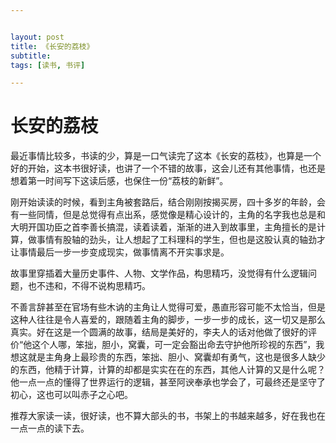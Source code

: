 ```yaml
---


layout: post
title: 《长安的荔枝》
subtitle: 
tags: [读书, 书评]

---
```


<head>
    <script src="https://cdn.mathjax.org/mathjax/latest/MathJax.js?config=TeX-AMS-MML_HTMLorMML" type="text/javascript"></script>
    <script type="text/x-mathjax-config">
        MathJax.Hub.Config({
            tex2jax: {
            skipTags: ['script', 'noscript', 'style', 'textarea', 'pre'],
            inlineMath: [['$','$']]
            }
        });
    </script>
</head>


# 长安的荔枝

最近事情比较多，书读的少，算是一口气读完了这本《长安的荔枝》，也算是一个好的开始，这本书很好读，也讲了一个不错的故事，这会儿还有其他事情，也还是想着第一时间写下这读后感，也保住一份“荔枝的新鲜”。

刚开始读读的时候，看到主角被套路后，结合刚刚按揭买房，四十多岁的年龄，会有一些同情，但是总觉得有点出系，感觉像是精心设计的，主角的名字我也总是和大明开国功臣之首李善长搞混，读着读着，渐渐的进入到故事里，主角擅长的是计算，做事情有股轴的劲头，让人想起了工科理科的学生，但也是这股认真的轴劲才让事情最后一步一步变成现实，做事情离不开实事求是。

故事里穿插着大量历史事件、人物、文学作品，构思精巧，没觉得有什么逻辑问题，也不违和，不得不说构思精巧。

不善言辞甚至在官场有些木讷的主角让人觉得可爱，愚直形容可能不太恰当，但是这种人往往是令人喜爱的，跟随着主角的脚步，一步一步的成长，这一切又是那么真实。好在这是一个圆满的故事，结局是美好的，李夫人的话对他做了很好的评价“他这个人哪，笨拙，胆小，窝囊，可一定会豁出命去守护他所珍视的东西”，我想这就是主角身上最珍贵的东西，笨拙、胆小、窝囊却有勇气，这也是很多人缺少的东西，他精于计算，计算的却都是实实在在的东西，其他人计算的又是什么呢？他一点一点的懂得了世界运行的逻辑，甚至阿谀奉承也学会了，可最终还是坚守了初心，这也可以叫赤子之心吧。

推荐大家读一读，很好读，也不算大部头的书，书架上的书越来越多，好在我也在一点一点的读下去。